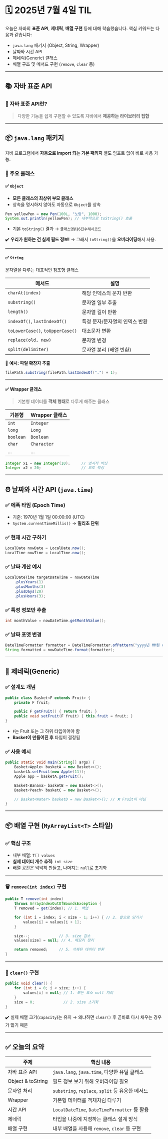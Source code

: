 # 🗓️ 2025년 7월 4일 TIL

오늘은 자바의 **표준 API**, **제네릭**, **배열 구현** 등에 대해 학습했습니다.
핵심 키워드는 다음과 같습니다:

* `java.lang` 패키지 (Object, String, Wrapper)
* 날짜와 시간 API
* 제네릭(Generic) 클래스
* 배열 구조 및 메서드 구현 (`remove`, `clear` 등)

---

## 📚 자바 표준 API

### 🔹 자바 표준 API란?

> 다양한 기능을 쉽게 구현할 수 있도록 자바에서 **제공하는 라이브러리 집합**

---

## 📦 `java.lang` 패키지

자바 프로그램에서 **자동으로 import 되는 기본 패키지**
별도 임포트 없이 바로 사용 가능.

### 📌 주요 클래스

#### ✅ `Object`

* **모든 클래스의 최상위 부모 클래스**
* 상속을 명시하지 않아도 자동으로 `Object`를 상속

```java
Pen yellowPen = new Pen(100L, "노랑", 1000);
System.out.println(yellowPen); // 내부적으로 toString() 호출
```

* 기본 `toString()` 결과
  → `클래스명@16진수해시코드`

✔️ **우리가 원하는 건 실제 필드 정보!**
→ 그래서 `toString()`을 **오버라이딩**해서 사용.

---

#### ✅ `String`

문자열을 다루는 대표적인 참조형 클래스

| 메서드                              | 설명                |
| -------------------------------- | ----------------- |
| `charAt(index)`                  | 해당 인덱스의 문자 반환     |
| `substring()`                    | 문자열 일부 추출         |
| `length()`                       | 문자열 길이 반환         |
| `indexOf()`, `lastIndexOf()`     | 특정 문자/문자열의 인덱스 반환 |
| `toLowerCase()`, `toUpperCase()` | 대소문자 변환           |
| `replace(old, new)`              | 문자열 변경            |
| `split(delimiter)`               | 문자열 분리 (배열 반환)    |

📌 **예시: 파일 확장자 추출**

```java
filePath.substring(filePath.lastIndexOf(".") + 1);
```

---

#### ✅ Wrapper 클래스

> 기본형 데이터를 **객체 형태**로 다루게 해주는 클래스

| 기본형       | Wrapper 클래스 |
| --------- | ----------- |
| `int`     | `Integer`   |
| `long`    | `Long`      |
| `boolean` | `Boolean`   |
| `char`    | `Character` |
| ...       | ...         |

```java
Integer x1 = new Integer(10);     // 명시적 박싱
Integer x2 = 20;                  // 오토 박싱
```

---

## ⏰ 날짜와 시간 API (`java.time`)

### ✅ 에폭 타임 (Epoch Time)

* 기준: 1970년 1월 1일 00:00:00 (UTC)
* `System.currentTimeMillis()` → **밀리초 단위**

### ✅ 현재 시간 구하기

```java
LocalDate nowDate = LocalDate.now();
LocalTime nowTime = LocalTime.now();
```

### ✅ 날짜 계산 예시

```java
LocalDateTime targetDateTime = nowDateTime
    .plusYears(1)
    .plusMonths(3)
    .plusDays(20)
    .plusHours(3);
```

### ✅ 특정 정보만 추출

```java
int monthValue = nowDateTime.getMonthValue();
```

### ✅ 날짜 포맷 변경

```java
DateTimeFormatter formatter = DateTimeFormatter.ofPattern("yyyy년 MM월 dd일 a hh시 mm분 ss초");
String formatted = nowDateTime.format(formatter);
```

---

## 🧺 제네릭(Generic)

### ✅ 설계도 개념

```java
public class Basket<F extends Fruit> {
    private F fruit;

    public F getFruit() { return fruit; }
    public void setFruit(F fruit) { this.fruit = fruit; }
}
```

* `F`는 Fruit 또는 그 하위 타입이어야 함
* **Basket이 만들어진 후** 타입이 결정됨

### ✅ 사용 예시

```java
public static void main(String[] args) {
    Basket<Apple> basketA = new Basket<>();
    basketA.setFruit(new Apple(11));
    Apple app = basketA.getFruit();

    Basket<Banana> basketB = new Basket<>();
    Basket<Peach> basketC = new Basket<>();

    // Basket<Water> basketD = new Basket<>(); // ❌ Fruit이 아님
}
```

---

## 📦 배열 구현 (`MyArrayList<T>` 스타일)

### ✅ 핵심 구조

* 내부 배열: `T[] values`
* **실제 데이터 개수 추적**: `int size`
* 배열 공간은 넉넉히 만들고, 나머지는 `null`로 초기화

---

### 🗑️ `remove(int index)` 구현

```java
public T remove(int index)
    throws ArrayIndexOutOfBoundsException {
    T removed = get(index); // 1. 백업

    for (int i = index; i < size - 1; i++) { // 2. 앞으로 당기기
        values[i] = values[i + 1];
    }

    size--;             // 3. size 감소
    values[size] = null; // 4. 메모리 정리

    return removed;     // 5. 삭제된 데이터 반환
}
```

---

### 🔄 `clear()` 구현

```java
public void clear() {
    for (int i = 0; i < size; i++) {
        values[i] = null; // 1. 모든 요소 null 처리
    }
    size = 0;             // 2. size 초기화
}
```

✔️ 실제 배열 크기(`capacity`)는 유지
→ 왜냐하면 `clear()` 후 곧바로 다시 채우는 경우가 많기 때문

---

## ✅ 오늘의 요약

| 주제                | 핵심 내용                                     |
| ----------------- | ----------------------------------------- |
| 자바 표준 API         | `java.lang`, `java.time`, 다양한 유틸 클래스      |
| Object & toString | 필드 정보 보기 위해 오버라이딩 필요                      |
| 문자열 처리            | `substring`, `replace`, `split` 등 유용한 메서드 |
| Wrapper           | 기본형 데이터를 객체처럼 다루기                         |
| 시간 API            | `LocalDateTime`, `DateTimeFormatter` 등 활용 |
| 제네릭               | 타입을 나중에 지정하는 클래스 설계 방식                    |
| 배열 구현             | 내부 배열을 사용해 `remove`, `clear` 등 구현         |

